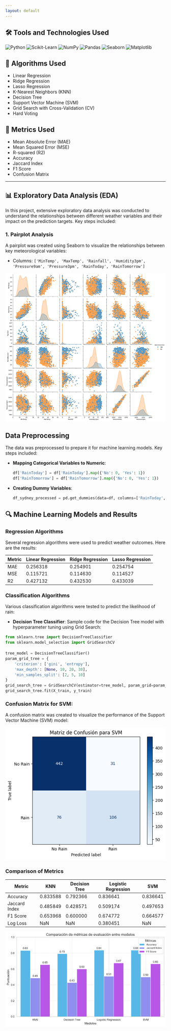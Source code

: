 ```yaml
---
layout: default
---
```


## 🛠️ Tools and Technologies Used

![Python](https://img.shields.io/badge/Python-%2314354C.svg?style=for-the-badge&logo=python&logoColor=white)
![Scikit-Learn](https://img.shields.io/badge/Scikit--Learn-%23F7931E.svg?style=for-the-badge&logo=scikit-learn&logoColor=white)
![NumPy](https://img.shields.io/badge/NumPy-%23013243.svg?style=for-the-badge&logo=numpy&logoColor=white)
![Pandas](https://img.shields.io/badge/Pandas-%23150458.svg?style=for-the-badge&logo=pandas&logoColor=white)
![Seaborn](https://img.shields.io/badge/Seaborn-%23001a72.svg?style=for-the-badge&logo=seaborn&logoColor=white)
![Matplotlib](https://img.shields.io/badge/Matplotlib-%23ffffff.svg?style=for-the-badge&logo=Matplotlib&logoColor=black)

## 🧠 Algorithms Used

* Linear Regression	
* Ridge Regression	
* Lasso Regression	
* K-Nearest Neighbors (KNN)	
* Decision Tree	
* Support Vector Machine (SVM)	
* Grid Search with Cross-Validation (CV)	
* Hard Voting	

## 📏 Metrics Used

* Mean Absolute Error (MAE)	
* Mean Squared Error (MSE)	
* R-squared (R2)	
* Accuracy	
* Jaccard Index	
* F1 Score	
* Confusion Matrix

* * *

## 📊 Exploratory Data Analysis (EDA)

In this project, extensive exploratory data analysis was conducted to understand the relationships between different weather variables and their impact on the prediction targets. Key steps included:

### 1. **Pairplot Analysis**

A pairplot was created using Seaborn to visualize the relationships between key meteorological variables:

- Columns: `['MinTemp', 'MaxTemp', 'Rainfall', 'Humidity3pm', 'Pressure9am', 'Pressure3pm', 'RainToday', 'RainTomorrow']`

![Pairplot](assets/01.png)

## **Data Preprocessing**

The data was preprocessed to prepare it for machine learning models. Key steps included:

- **Mapping Categorical Variables to Numeric**:
  
  ```python
  df['RainToday'] = df['RainToday'].map({'No': 0, 'Yes': 1})
  df['RainTomorrow'] = df['RainTomorrow'].map({'No': 0, 'Yes': 1})
  ```
- **Creating Dummy Variables**:
  
    ```python
  df_sydney_processed = pd.get_dummies(data=df, columns=['RainToday', 'WindGustDir', 'WindDir9am', 'WindDir3pm'])
  ```

## 🔍 Machine Learning Models and Results

### Regression Algorithms
Several regression algorithms were used to predict weather outcomes. Here are the results:

| Metric | Linear Regression | Ridge Regression |	Lasso Regression |
|--------|-------------------|------------------|------------------|
| MAE	| 0.256318 |	0.254901 |	0.254754 |
| MSE	| 0.115721 |	0.114630 |	0.114527 |
| R2	| 0.427132 |	0.432530 |	0.433039 |


### Classification Algorithms 
Various classification algorithms were tested to predict the likelihood of rain:

- **Decision Tree Classifier**:
Sample code for the Decision Tree model with hyperparameter tuning using Grid Search:

```python
from sklearn.tree import DecisionTreeClassifier
from sklearn.model_selection import GridSearchCV

tree_model = DecisionTreeClassifier()
param_grid_tree = {
    'criterion': ['gini', 'entropy'],
    'max_depth': [None, 10, 20, 30],
    'min_samples_split': [2, 5, 10]
}
grid_search_tree = GridSearchCV(estimator=tree_model, param_grid=param_grid_tree, cv=5, scoring='accuracy')
grid_search_tree.fit(X_train, y_train)
```

### Confusion Matrix for SVM:
A confusion matrix was created to visualize the performance of the Support Vector Machine (SVM) model:

![Pairplot](assets/02.png)

### Comparison of Metrics

| Metric	| KNN	| Decision Tree	| Logistic Regression	| SVM |
|---------|-----|---------------|---------------------|-----|
| Accuracy	| 0.833588	| 0.792366	| 0.836641	| 0.836641| 
| Jaccard Index	| 0.485849	| 0.428571	| 0.509174	| 0.497653 | 
| F1 Score	| 0.653968	| 0.600000	| 0.674772	| 0.664577 | 
| Log Loss	| NaN	| NaN	| 0.380451	| NaN | 


![Pairplot](assets/03.png)
